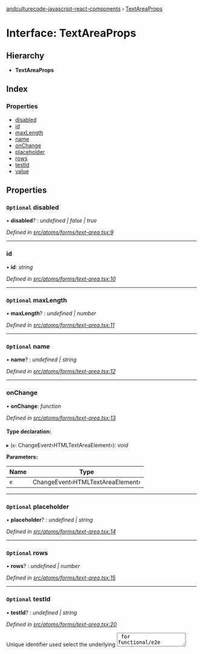 [andculturecode-javascript-react-components](../README.md) › [TextAreaProps](textareaprops.md)

# Interface: TextAreaProps

## Hierarchy

* **TextAreaProps**

## Index

### Properties

* [disabled](textareaprops.md#optional-disabled)
* [id](textareaprops.md#id)
* [maxLength](textareaprops.md#optional-maxlength)
* [name](textareaprops.md#optional-name)
* [onChange](textareaprops.md#onchange)
* [placeholder](textareaprops.md#optional-placeholder)
* [rows](textareaprops.md#optional-rows)
* [testId](textareaprops.md#optional-testid)
* [value](textareaprops.md#optional-value)

## Properties

### `Optional` disabled

• **disabled**? : *undefined | false | true*

*Defined in [src/atoms/forms/text-area.tsx:9](https://github.com/AndcultureCode/AndcultureCode.JavaScript.React.Components/blob/85bf079/src/atoms/forms/text-area.tsx#L9)*

___

###  id

• **id**: *string*

*Defined in [src/atoms/forms/text-area.tsx:10](https://github.com/AndcultureCode/AndcultureCode.JavaScript.React.Components/blob/85bf079/src/atoms/forms/text-area.tsx#L10)*

___

### `Optional` maxLength

• **maxLength**? : *undefined | number*

*Defined in [src/atoms/forms/text-area.tsx:11](https://github.com/AndcultureCode/AndcultureCode.JavaScript.React.Components/blob/85bf079/src/atoms/forms/text-area.tsx#L11)*

___

### `Optional` name

• **name**? : *undefined | string*

*Defined in [src/atoms/forms/text-area.tsx:12](https://github.com/AndcultureCode/AndcultureCode.JavaScript.React.Components/blob/85bf079/src/atoms/forms/text-area.tsx#L12)*

___

###  onChange

• **onChange**: *function*

*Defined in [src/atoms/forms/text-area.tsx:13](https://github.com/AndcultureCode/AndcultureCode.JavaScript.React.Components/blob/85bf079/src/atoms/forms/text-area.tsx#L13)*

#### Type declaration:

▸ (`e`: ChangeEvent‹HTMLTextAreaElement›): *void*

**Parameters:**

Name | Type |
------ | ------ |
`e` | ChangeEvent‹HTMLTextAreaElement› |

___

### `Optional` placeholder

• **placeholder**? : *undefined | string*

*Defined in [src/atoms/forms/text-area.tsx:14](https://github.com/AndcultureCode/AndcultureCode.JavaScript.React.Components/blob/85bf079/src/atoms/forms/text-area.tsx#L14)*

___

### `Optional` rows

• **rows**? : *undefined | number*

*Defined in [src/atoms/forms/text-area.tsx:15](https://github.com/AndcultureCode/AndcultureCode.JavaScript.React.Components/blob/85bf079/src/atoms/forms/text-area.tsx#L15)*

___

### `Optional` testId

• **testId**? : *undefined | string*

*Defined in [src/atoms/forms/text-area.tsx:20](https://github.com/AndcultureCode/AndcultureCode.JavaScript.React.Components/blob/85bf079/src/atoms/forms/text-area.tsx#L20)*

Unique identifier used select the underlying <textarea> for functional/e2e testing

___

### `Optional` value

• **value**? : *undefined | string*

*Defined in [src/atoms/forms/text-area.tsx:21](https://github.com/AndcultureCode/AndcultureCode.JavaScript.React.Components/blob/85bf079/src/atoms/forms/text-area.tsx#L21)*
